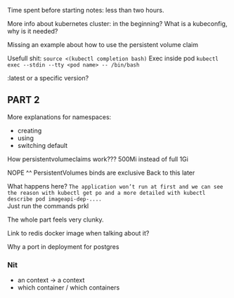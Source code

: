 Time spent before starting notes: less than two hours.

More info about kubernetes cluster: in the beginning?
What is a kubeconfig, why is it needed?

Missing an example about how to use the persistent volume claim

Usefull shit: `source <(kubectl completion bash)`
Exec inside pod `kubectl exec --stdin --tty <pod name> -- /bin/bash`

:latest or a specific version?

## PART 2



More explanations for namespaces:
  - creating
  - using
  - switching default

How persistentvolumeclaims work???
500Mi instead of full 1Gi

NOPE ^^ PersistentVolumes binds are exclusive
Back to this later

What happens here?
`The application won’t run at first and we can see the reason with kubectl get po and a more detailed with kubectl describe pod imageapi-dep-....`  
Just run the commands prkl

The whole part feels very clunky.

Link to redis docker image when talking about it?

Why a port in deployment for postgres


### Nit
- an context -> a context
- which container / which containers